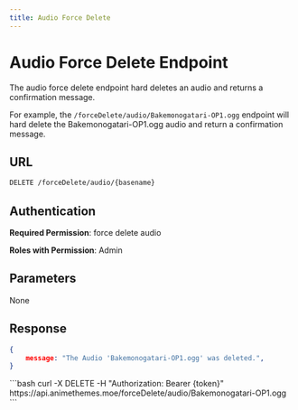 ```yaml
---
title: Audio Force Delete
---
```


<Block>

# Audio Force Delete Endpoint

The audio force delete endpoint hard deletes an audio and returns a confirmation message.

For example, the `/forceDelete/audio/Bakemonogatari-OP1.ogg` endpoint will hard delete the Bakemonogatari-OP1.ogg audio and return a confirmation message.

## URL

```sh
DELETE /forceDelete/audio/{basename}
```

## Authentication

**Required Permission**: force delete audio

**Roles with Permission**: Admin

## Parameters

None

## Response

```json
{
    message: "The Audio 'Bakemonogatari-OP1.ogg' was deleted.",
}
```

<Example>

<CURL>
```bash
curl -X DELETE -H "Authorization: Bearer {token}" https://api.animethemes.moe/forceDelete/audio/Bakemonogatari-OP1.ogg
```
</CURL>

</Example>

</Block>